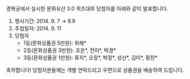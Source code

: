 경복궁에서 실시한 문화유산 3.0 퀴즈대회 당첨자를 아래와 같이 발표합니다.

1. 행사기간: 2014. 9. 7 → 9.9
2. 추첨일자: 2014. 9. 11
3. 당첨자
   - 1등(문화상품권 5만원): 위해*
   - 2등(문화상품권 3만원): 조운*, 전이*, 박경*
   - 3등(문화상품권 1만원): 류지*, 오정*, 박정*, 성선*, 김미*, 황찬*

축하합니다! 당첨자분들께는 개별 연락드리고 우편으로 상품권을 배송하여 드립니다.